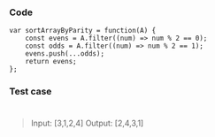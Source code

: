### Code
```
var sortArrayByParity = function(A) {
    const evens = A.filter((num) => num % 2 == 0);
    const odds = A.filter((num) => num % 2 == 1);
    evens.push(...odds);
    return evens;
};
```

### Test case
#
>	Input: [3,1,2,4]
>	Output: [2,4,3,1]
